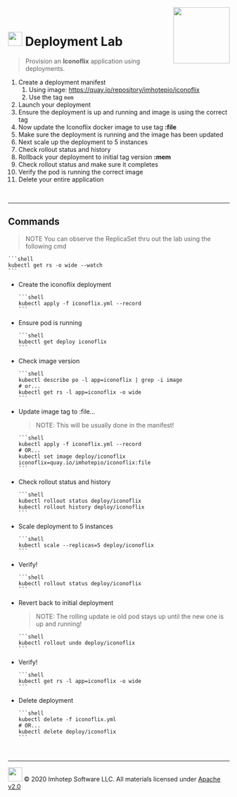 <img src="../assets/k8sland.png" align="right" width="128" height="auto"/>

<br/>

# <img src="../assets/lab.png" width="32" height="auto"/> Deployment Lab

> Provision an **Iconoflix** application using deployments.

1. Create a deployment manifest
   1. Using image: https://quay.io/repository/imhotepio/iconoflix
   2. Use the tag `mem`
2. Launch your deployment
3. Ensure the deployment is up and running and image is using the correct tag
4. Now update the Iconoflix docker image to use tag **:file**
5. Make sure the deployment is running and the image has been updated
6. Next scale up the deployment to 5 instances
7. Check rollout status and history
8. Rollback your deployment to initial tag version **:mem**
9. Check rollout status and make sure it completes
10. Verify the pod is running the correct image
11. Delete your entire application

<br/>

---

## Commands

> NOTE You can observe the ReplicaSet thru out the lab using the following cmd

    ```shell
    kubectl get rs -o wide --watch
    ```

- Create the iconoflix deployment

      ```shell
      kubectl apply -f iconoflix.yml --record
      ```

- Ensure pod is running

      ```shell
      kubectl get deploy iconoflix
      ```

- Check image version

      ```shell
      kubectl describe po -l app=iconoflix | grep -i image
      # or...
      kubectl get rs -l app=iconoflix -o wide
      ```

- Update image tag to :file...

  > NOTE: This will be usually done in the manifest!

      ```shell
      kubectl apply -f iconoflix.yml --record
      # OR...
      kubectl set image deploy/iconoflix iconoflix=quay.io/imhotepio/iconoflix:file
      ```

- Check rollout status and history

      ```shell
      kubectl rollout status deploy/iconoflix
      kubectl rollout history deploy/iconoflix
      ```

- Scale deployment to 5 instances

      ```shell
      kubectl scale --replicas=5 deploy/iconoflix
      ```

- Verify!

      ```shell
      kubectl rollout status deploy/iconoflix
      ```

- Revert back to initial deployment

  > NOTE: The rolling update ie old pod stays up until the new one is up and running!

      ```shell
      kubectl rollout undo deploy/iconoflix
      ```

- Verify!

      ```shell
      kubectl get rs -l app=iconoflix -o wide
      ```

- Delete deployment

      ```shell
      kubectl delete -f iconoflix.yml
      # OR...
      kubectl delete deploy/iconoflix
      ```

<br/>

---
<img src="../assets/imhotep_logo.png" width="32" height="auto"/> © 2020 Imhotep Software LLC.
All materials licensed under [Apache v2.0](http://www.apache.org/licenses/LICENSE-2.0)